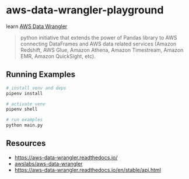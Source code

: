 # aws-data-wrangler-playground

learn [AWS Data Wrangler](https://aws-data-wrangler.readthedocs.io)

> python initiative that extends the power of Pandas library to AWS connecting DataFrames and AWS data related services (Amazon Redshift, AWS Glue, Amazon Athena, Amazon Timestream, Amazon EMR, Amazon QuickSight, etc).


## Running Examples

```sh
# install venv and deps
pipenv install

# activate venv
pipenv shell

# run examples
python main.py
```

## Resources

* <https://aws-data-wrangler.readthedocs.io/>
* [awslabs/aws-data-wrangler](https://github.com/awslabs/aws-data-wrangler)
* <https://aws-data-wrangler.readthedocs.io/en/stable/api.html>

